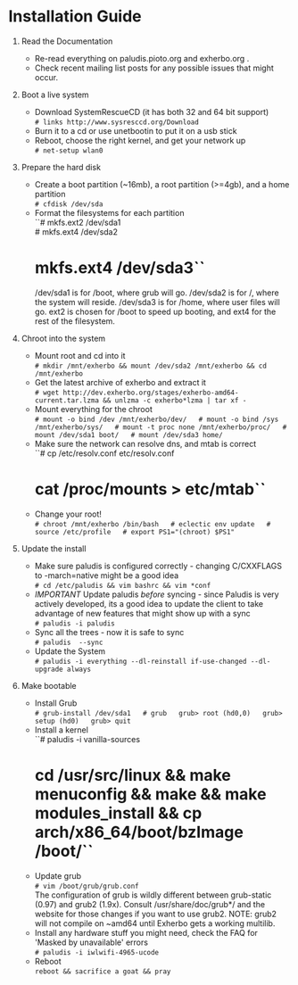 Installation Guide
==================

1. Read the Documentation
    * Re-read everything on paludis.pioto.org and exherbo.org .
    * Check recent mailing list posts for any possible issues that might occur.

2. Boot a live system
    * Download SystemRescueCD (it has both 32 and 64 bit support)  
        ``# links http://www.sysresccd.org/Download``
    * Burn it to a cd or use unetbootin to put it on a usb stick
    * Reboot, choose the right kernel, and get your network up  
        ``# net-setup wlan0``

3. Prepare the hard disk
    * Create a boot partition (~16mb), a root partition (>=4gb), and a home partition  
        ``# cfdisk /dev/sda``
    * Format the filesystems for each partition  
        ``# mkfs.ext2 /dev/sda1  
          # mkfs.ext4 /dev/sda2  
	  # mkfs.ext4 /dev/sda3``  
	  /dev/sda1 is for /boot, where grub will go.
	  /dev/sda2 is for /, where the system will reside.
	  /dev/sda3 is for /home, where user files will go.
	  ext2 is chosen for /boot to speed up booting, and ext4 for the rest of the filesystem.

4. Chroot into the system
    * Mount root and cd into it  
        ``# mkdir /mnt/exherbo && mount /dev/sda2 /mnt/exherbo && cd /mnt/exherbo``
    * Get the latest archive of exherbo and extract it  
        ``# wget http://dev.exherbo.org/stages/exherbo-amd64-current.tar.lzma && unlzma -c exherbo*lzma | tar xf -``
    * Mount everything for the chroot  
        ``# mount -o bind /dev /mnt/exherbo/dev/  
          # mount -o bind /sys /mnt/exherbo/sys/  
          # mount -t proc none /mnt/exherbo/proc/  
          # mount /dev/sda1 boot/  
          # mount /dev/sda3 home/``
    * Make sure the network can resolve dns, and mtab is correct  
        ``# cp /etc/resolv.conf etc/resolv.conf  
	  # cat /proc/mounts > etc/mtab``
    * Change your root!  
        ``# chroot /mnt/exherbo /bin/bash  
          # eclectic env update  
          # source /etc/profile  
          # export PS1="(chroot) $PS1"``

5. Update the install
    * Make sure paludis is configured correctly - changing C/CXXFLAGS to -march=native might be a good idea  
        ``# cd /etc/paludis && vim bashrc && vim *conf``  
    * _IMPORTANT_ Update paludis _before_ syncing - since Paludis is very actively developed, its a good idea to update the client to take advantage of new features that might show up with a sync  
        ``# paludis -i paludis``  
    * Sync all the trees - now it is safe to sync  
        ``# paludis  --sync``  
    * Update the System   
        ``# paludis -i everything --dl-reinstall if-use-changed --dl-upgrade always``
    
6. Make bootable
    * Install Grub  
        ``# grub-install /dev/sda1  
          # grub  
	  grub> root (hd0,0)  
	  grub> setup (hd0)  
	  grub> quit ``
    * Install a kernel  
        ``# paludis -i vanilla-sources  
	  # cd /usr/src/linux && make menuconfig && make && make modules_install && cp arch/x86_64/boot/bzImage /boot/``
    * Update grub  
        ``# vim /boot/grub/grub.conf``  
	The configuration of grub is wildly different between grub-static (0.97) and grub2 (1.9x). Consult /usr/share/doc/grub*/ and the website for those changes if you want to use grub2. NOTE: grub2 will not compile on ~amd64 until Exherbo gets a working multilib.  
    * Install any hardware stuff you might need, check the FAQ for 'Masked by unavailable' errors  
        ``# paludis -i iwlwifi-4965-ucode``
    * Reboot  
        ``reboot && sacrifice a goat && pray``
